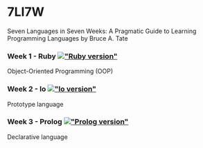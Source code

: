 # 7LI7W
Seven Languages in Seven Weeks: A Pragmatic Guide to Learning Programming Languages by Bruce A. Tate



### Week 1 - Ruby [!["Ruby version"](https://img.shields.io/badge/ruby-2.7.2+-red.svg)](https://rubyinstaller.org/)
Object-Oriented Programming (OOP)


### Week 2 - Io [!["Io version"](https://img.shields.io/badge/iolanguage-grey.svg)](https://iolanguage.org/)
Prototype language


### Week 3 - Prolog [!["Prolog version"](https://img.shields.io/badge/prolog-8.2.2+-orange.svg)](https://www.swi-prolog.org/download/stable)
Declarative language
